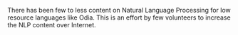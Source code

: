 
There has been few to less content on Natural Language Processing for low resource languages like Odia. This is an effort by few volunteers to increase the NLP content over Internet.
